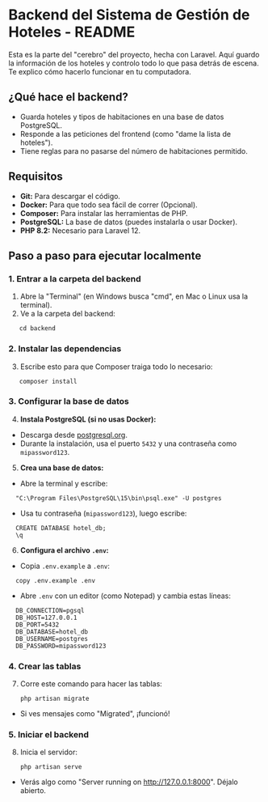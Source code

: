 # Backend del Sistema de Gestión de Hoteles - README

Esta es la parte del "cerebro" del proyecto, hecha con Laravel. Aquí guardo la información de los hoteles y controlo todo lo que pasa detrás de escena. Te explico cómo hacerlo funcionar en tu computadora.

## ¿Qué hace el backend?

-   Guarda hoteles y tipos de habitaciones en una base de datos PostgreSQL.
-   Responde a las peticiones del frontend (como "dame la lista de hoteles").
-   Tiene reglas para no pasarse del número de habitaciones permitido.

## Requisitos

-   **Git:** Para descargar el código.
-   **Docker:** Para que todo sea fácil de correr (Opcional).
-   **Composer:** Para instalar las herramientas de PHP.
-   **PostgreSQL:** La base de datos (puedes instalarla o usar Docker).
-   **PHP 8.2:** Necesario para Laravel 12.

## Paso a paso para ejecutar localmente

### 1. Entrar a la carpeta del backend

1. Abre la "Terminal" (en Windows busca "cmd", en Mac o Linux usa la terminal).
2. Ve a la carpeta del backend:
```
   cd backend
```
### 2. Instalar las dependencias

3. Escribe esto para que Composer traiga todo lo necesario:
```
   composer install
```
### 3. Configurar la base de datos

4. **Instala PostgreSQL (si no usas Docker):**

-   Descarga desde [postgresql.org](https://www.postgresql.org/download/).
-   Durante la instalación, usa el puerto `5432` y una contraseña como `mipassword123`.

5. **Crea una base de datos:**

-   Abre la terminal y escribe:
  ```
    "C:\Program Files\PostgreSQL\15\bin\psql.exe" -U postgres
  ```
-   Usa tu contraseña (`mipassword123`), luego escribe:
  ```
    CREATE DATABASE hotel_db;
    \q
  ```

6. **Configura el archivo `.env`:**

-   Copia `.env.example` a `.env`:
  ```
    copy .env.example .env
  ```

-   Abre `.env` con un editor (como Notepad) y cambia estas líneas:
  ```
    DB_CONNECTION=pgsql
    DB_HOST=127.0.0.1
    DB_PORT=5432
    DB_DATABASE=hotel_db
    DB_USERNAME=postgres
    DB_PASSWORD=mipassword123
  ```

### 4. Crear las tablas

7. Corre este comando para hacer las tablas:
   ```
   php artisan migrate
   ```

-   Si ves mensajes como "Migrated", ¡funcionó!

### 5. Iniciar el backend

8. Inicia el servidor:
   ```
   php artisan serve
   ```

-   Verás algo como "Server running on http://127.0.0.1:8000". Déjalo abierto.
